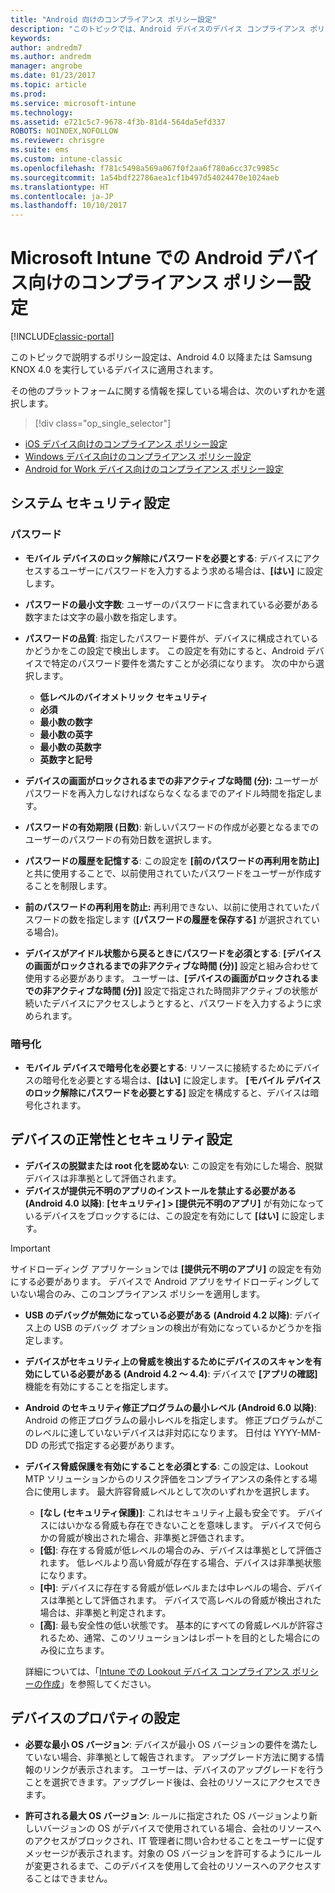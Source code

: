 ```yaml
---
title: "Android 向けのコンプライアンス ポリシー設定"
description: "このトピックでは、Android デバイスのデバイス コンプライアンス ポリシーの設定について説明します。"
keywords: 
author: andredm7
ms.author: andredm
manager: angrobe
ms.date: 01/23/2017
ms.topic: article
ms.prod: 
ms.service: microsoft-intune
ms.technology: 
ms.assetid: e721c5c7-9678-4f3b-81d4-564da5efd337
ROBOTS: NOINDEX,NOFOLLOW
ms.reviewer: chrisgre
ms.suite: ems
ms.custom: intune-classic
ms.openlocfilehash: f781c5498a569a067f0f2aa6f780a6cc37c9985c
ms.sourcegitcommit: 1a54bdf22786aea1cf1b497d54024470e1024aeb
ms.translationtype: HT
ms.contentlocale: ja-JP
ms.lasthandoff: 10/10/2017
---
```

# <a name="compliance-policy-settings-for-android-devices-in-microsoft-intune"></a>Microsoft Intune での Android デバイス向けのコンプライアンス ポリシー設定

[!INCLUDE[classic-portal](../includes/classic-portal.md)]

このトピックで説明するポリシー設定は、Android 4.0 以降または Samsung KNOX 4.0 を実行しているデバイスに適用されます。

その他のプラットフォームに関する情報を探している場合は、次のいずれかを選択します。
> [!div class="op_single_selector"]
- [iOS デバイス向けのコンプライアンス ポリシー設定](ios-compliance-policy-settings-in-microsoft-intune.md)
- [Windows デバイス向けのコンプライアンス ポリシー設定](windows-compliance-policy-settings-in-microsoft-intune.md)
- [Android for Work デバイス向けのコンプライアンス ポリシー設定](afw-compliance-policy-settings-in-microsoft-intune.md)

## <a name="system-security-settings"></a>システム セキュリティ設定
### <a name="password"></a>パスワード
- **モバイル デバイスのロック解除にパスワードを必要とする**: デバイスにアクセスするユーザーにパスワードを入力するよう求める場合は、**[はい]** に設定します。

-  **パスワードの最小文字数**: ユーザーのパスワードに含まれている必要がある数字または文字の最小数を指定します。

- **パスワードの品質**: 指定したパスワード要件が、デバイスに構成されているかどうかをこの設定で検出します。 この設定を有効にすると、Android デバイスで特定のパスワード要件を満たすことが必須になります。 次の中から選択します。

  -   **低レベルのバイオメトリック セキュリティ**
  -   **必須**
  -   **最小数の数字**
  -   **最小数の英字**
  -   **最小数の英数字**
  -   **英数字と記号**

- **デバイスの画面がロックされるまでの非アクティブな時間 (分):** ユーザーがパスワードを再入力しなければならなくなるまでのアイドル時間を指定します。

- **パスワードの有効期限 (日数)**: 新しいパスワードの作成が必要となるまでのユーザーのパスワードの有効日数を選択します。

- **パスワードの履歴を記憶する**: この設定を **[前のパスワードの再利用を防止]** と共に使用することで、以前使用されていたパスワードをユーザーが作成することを制限します。

- **前のパスワードの再利用を防止:** 再利用できない、以前に使用されていたパスワードの数を指定します (**[パスワードの履歴を保存する]** が選択されている場合)。

- **デバイスがアイドル状態から戻るときにパスワードを必須とする**: **[デバイスの画面がロックされるまでの非アクティブな時間 (分)]** 設定と組み合わせて使用する必要があります。 ユーザーは、**[デバイスの画面がロックされるまでの非アクティブな時間 (分)]** 設定で指定された時間非アクティブの状態が続いたデバイスにアクセスしようとすると、パスワードを入力するように求められます。

### <a name="encryption"></a>暗号化
- **モバイル デバイスで暗号化を必要とする**: リソースに接続するためにデバイスの暗号化を必要とする場合は、**[はい]** に設定します。 **[モバイル デバイスのロック解除にパスワードを必要とする]** 設定を構成すると、デバイスは暗号化されます。

## <a name="device-health-and-security-settings"></a>デバイスの正常性とセキュリティ設定

- **デバイスの脱獄または root 化を認めない**: この設定を有効にした場合、脱獄デバイスは非準拠として評価されます。
- **デバイスが提供元不明のアプリのインストールを禁止する必要がある (Android 4.0 以降)**: **[セキュリティ] > [提供元不明のアプリ]** が有効になっているデバイスをブロックするには、この設定を有効にして **[はい]** に設定します。  

>[!IMPORTANT]
>サイドローディング アプリケーションでは **[提供元不明のアプリ]** の設定を有効にする必要があります。 デバイスで Android アプリをサイドローディングしていない場合のみ、このコンプライアンス ポリシーを適用します。

- **USB のデバッグが無効になっている必要がある (Android 4.2 以降)**: デバイス上の USB のデバッグ オプションの検出が有効になっているかどうかを指定します。
- **デバイスがセキュリティ上の脅威を検出するためにデバイスのスキャンを有効にしている必要がある (Android 4.2 ～ 4.4)**: デバイスで **[アプリの確認]** 機能を有効にすることを指定します。
- **Android のセキュリティ修正プログラムの最小レベル (Android 6.0 以降)**: Android の修正プログラムの最小レベルを指定します。  修正プログラムがこのレベルに達していないデバイスは非対応になります。 日付は YYYY-MM-DD の形式で指定する必要があります。
- **デバイス脅威保護を有効にすることを必須とする**: この設定は、Lookout MTP ソリューションからのリスク評価をコンプライアンスの条件とする場合に使用します。 最大許容脅威レベルとして次のいずれかを選択します。

  - **[なし (セキュリティ保護)]**: これはセキュリティ上最も安全です。 デバイスにはいかなる脅威も存在できないことを意味します。 デバイスで何らかの脅威が検出された場合、非準拠と評価されます。
  - **[低]**: 存在する脅威が低レベルの場合のみ、デバイスは準拠として評価されます。 低レベルより高い脅威が存在する場合、デバイスは非準拠状態になります。
  - **[中]**: デバイスに存在する脅威が低レベルまたは中レベルの場合、デバイスは準拠として評価されます。 デバイスで高レベルの脅威が検出された場合は、非準拠と判定されます。
  - **[高]**: 最も安全性の低い状態です。 基本的にすべての脅威レベルが許容されるため、通常、このソリューションはレポートを目的とした場合にのみ役に立ちます。

  詳細については、「[Intune での Lookout デバイス コンプライアンス ポリシーの作成](create-lookout-device-compliance-policy.md)」を参照してください。

## <a name="device-property-settings"></a>デバイスのプロパティの設定

- **必要な最小 OS バージョン**: デバイスが最小 OS バージョンの要件を満たしていない場合、非準拠として報告されます。
  アップグレード方法に関する情報のリンクが表示されます。 ユーザーは、デバイスのアップグレードを行うことを選択できます。アップグレード後は、会社のリソースにアクセスできます。

- **許可される最大 OS バージョン**: ルールに指定された OS バージョンより新しいバージョンの OS がデバイスで使用されている場合、会社のリソースへのアクセスがブロックされ、IT 管理者に問い合わせることをユーザーに促すメッセージが表示されます。対象の OS バージョンを許可するようにルールが変更されるまで、このデバイスを使用して会社のリソースへのアクセスすることはできません。

